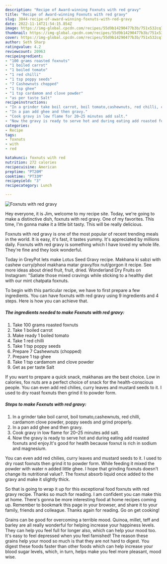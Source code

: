 ```yaml
---
description: "Recipe of Award-winning Foxnuts with red gravy"
title: "Recipe of Award-winning Foxnuts with red gravy"
slug: 3044-recipe-of-award-winning-foxnuts-with-red-gravy
date: 2022-11-14T21:54:15.854Z
image: https://img-global.cpcdn.com/recipes/55d9b14290477b3b/751x532cq70/foxnuts-with-red-gravy-recipe-main-photo.jpg
thumbnail: https://img-global.cpcdn.com/recipes/55d9b14290477b3b/751x532cq70/foxnuts-with-red-gravy-recipe-main-photo.jpg
cover: https://img-global.cpcdn.com/recipes/55d9b14290477b3b/751x532cq70/foxnuts-with-red-gravy-recipe-main-photo.jpg
author: Seth Sharp
ratingvalue: 4.2
reviewcount: 20963
recipeingredient:
- "100 grams roasted foxnuts"
- "1 boiled carrot"
- "1 boiled tomato"
- "1 red chilli"
- "1 tsp poppy seeds"
- "7 Cashewnuts chopped"
- "1 tsp ghee"
- "1 tsp cardamom and clove powder"
- "as per taste Salt"
recipeinstructions:
- "In a grinder take boil carrot, boil tomato,cashewnuts, red chilli, cardamom clove powder, poppy seeds and grind properly."
- "In a pan add ghee and then gravy."
- "Cook gravy in low flame for 20–25 minutes add salt."
- "Now the gravy is ready to serve hot and during eating add roasted foxnuts and enjoy.It&#39;s good for health because foxnut is rich in sodium and magnesium."
categories:
- Recipe
tags:
- foxnuts
- with
- red

katakunci: foxnuts with red 
nutrition: 272 calories
recipecuisine: American
preptime: "PT20M"
cooktime: "PT33M"
recipeyield: "3"
recipecategory: Lunch

---
```



![Foxnuts with red gravy](https://img-global.cpcdn.com/recipes/55d9b14290477b3b/751x532cq70/foxnuts-with-red-gravy-recipe-main-photo.jpg)

Hey everyone, it is Jim, welcome to my recipe site. Today, we're going to make a distinctive dish, foxnuts with red gravy. One of my favorites. This time, I'm gonna make it a little bit tasty. This will be really delicious.

Foxnuts with red gravy is one of the most popular of recent trending meals in the world. It is easy, it's fast, it tastes yummy. It's appreciated by millions daily. Foxnuts with red gravy is something which I have loved my whole life. They're fine and they look wonderful.

Today in GreyPot lets make Lotus Seed Gravy recipe. Makhana ki sabzi with cashew curry/phool makhana matar gravy/fox nut/gorgon it recipe. See more ideas about dried fruit, fruit, dried. Wonderland Dry Fruits on Instagram: &#34;Satiate those mixed cravings while sticking to a healthy diet with our mint chatpata foxnuts.


To begin with this particular recipe, we have to first prepare a few ingredients. You can have foxnuts with red gravy using 9 ingredients and 4 steps. Here is how you can achieve that.

<!--inarticleads1-->

##### The ingredients needed to make Foxnuts with red gravy:

1. Take 100 grams roasted foxnuts
1. Take 1 boiled carrot
1. Make ready 1 boiled tomato
1. Take 1 red chilli
1. Take 1 tsp poppy seeds
1. Prepare 7 Cashewnuts (chopped)
1. Prepare 1 tsp ghee
1. Take 1 tsp cardamom and clove powder
1. Get as per taste Salt


If you want to prepare a quick snack, makhanas are the best choice. Low in calories, fox nuts are a perfect choice of snack for the health-conscious people. You can even add red chilies, curry leaves and mustard seeds to it. I used to dry roast foxnuts then grind it to powder form. 

<!--inarticleads2-->

##### Steps to make Foxnuts with red gravy:

1. In a grinder take boil carrot, boil tomato,cashewnuts, red chilli, cardamom clove powder, poppy seeds and grind properly.
1. In a pan add ghee and then gravy.
1. Cook gravy in low flame for 20–25 minutes add salt.
1. Now the gravy is ready to serve hot and during eating add roasted foxnuts and enjoy.It&#39;s good for health because foxnut is rich in sodium and magnesium.


You can even add red chilies, curry leaves and mustard seeds to it. I used to dry roast foxnuts then grind it to powder form. While feeding it mixed the powder with water n added little ghee. I hope that grinding foxnuts doesn&#39;t change its nutritional value?. The foxnut absorb liquid once added to the gravy and make it slightly thick. 

So that is going to wrap it up for this exceptional food foxnuts with red gravy recipe. Thanks so much for reading. I am confident you can make this at home. There's gonna be more interesting food at home recipes coming up. Remember to bookmark this page in your browser, and share it to your family, friends and colleague. Thanks again for reading. Go on get cooking!

Grains can be good for overcoming a terrible mood. Quinoa, millet, teff and barley are all really wonderful for helping increase your happiness levels. They can help you feel full for longer also, which can help your mood too. It's easy to feel depressed when you feel famished! The reason these grains help your mood so much is that they are not hard to digest. You digest these foods faster than other foods which can help increase your blood sugar levels, which, in turn, helps make you feel more pleasant, mood wise.
